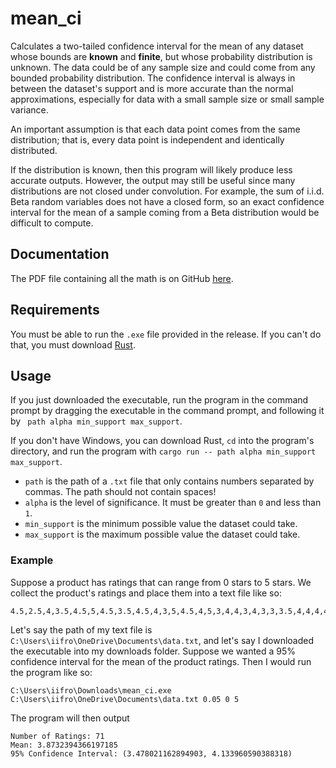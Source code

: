 # mean_ci
Calculates a two-tailed confidence interval for the mean of any dataset whose bounds are **known** and **finite**, but whose probability distribution is unknown. The data could be of any sample size and could come from any bounded probability distribution. The confidence interval is always in between the dataset's support and is more accurate than the normal approximations, especially for data with a small sample size or small sample variance.

An important assumption is that each data point comes from the same distribution; that is, every data point is independent and identically distributed.

If the distribution is known, then this program will likely produce less accurate outputs. However, the output may still be useful since many distributions are not closed under convolution. For example, the sum of i.i.d. Beta random variables does not have a closed form, so an exact confidence interval for the mean of a sample coming from a Beta distribution would be difficult to compute.

## Documentation
The PDF file containing all the math is on GitHub [here](https://github.com/Fr0stium/mean_ci/blob/master/documentation.pdf).

## Requirements
You must be able to run the `.exe` file provided in the release. If you can't do that, you must download [Rust](https://www.rust-lang.org/tools/install).

## Usage
If you just downloaded the executable, run the program in the command prompt by dragging the executable in the command prompt, and following it by ` path alpha min_support max_support`.

If you don't have Windows, you can download Rust, `cd` into the program's directory, and run the program with `cargo run -- path alpha min_support max_support`.

* `path` is the path of a `.txt` file that only contains numbers separated by commas. The path should not contain spaces!
* `alpha` is the level of significance. It must be greater than `0` and less than `1`.
* `min_support` is the minimum possible value the dataset could take.
* `max_support` is the maximum possible value the dataset could take.

### Example
Suppose a product has ratings that can range from 0 stars to 5 stars. We collect the product's ratings and place them into a text file like so:
```
4.5,2.5,4,3.5,4.5,5,4.5,3.5,4.5,4,3,5,4.5,4,5,3,4,4,3,4,3,3,3.5,4,4,4,4,4.5,5,3.5,4,4.5,4,3.5,3,1,4,4.5,4,3,3,5,3,4.5,4,5,4.5,4,3,3,2.5,3.5,4.5,5,5,4,4,4,4,4,4,4,5,3.5,3,1.5,4,4,4.5,4,4
```
Let's say the path of my text file is `C:\Users\iifro\OneDrive\Documents\data.txt`, and let's say I downloaded the executable into my downloads folder. Suppose we wanted a 95% confidence interval for the mean of the product ratings. Then I would run the program like so:
```
C:\Users\iifro\Downloads\mean_ci.exe C:\Users\iifro\OneDrive\Documents\data.txt 0.05 0 5
```
The program will then output
```
Number of Ratings: 71
Mean: 3.8732394366197185
95% Confidence Interval: (3.478021162894903, 4.133960590388318)
```
